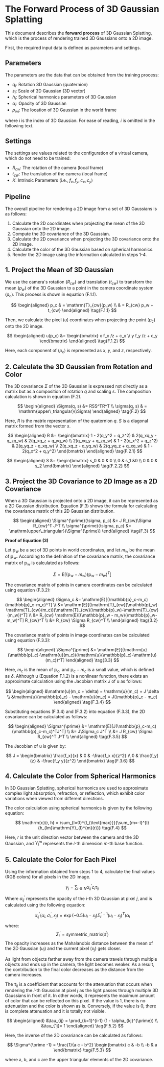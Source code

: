 # The Forward Process of 3D Gaussian Splatting

This document describes the **forward process** of 3D Gaussian Splatting, which is the process of rendering trained 3D Gaussians onto a 2D image.

First, the required input data is defined as parameters and settings.

## Parameters

The parameters are the data that can be obtained from the training process:

- $q_i$: Rotation 3D Gaussian (quaternion)
- $s_i$: Scale of 3D Gaussian (3D vector)
- $h_i$: Spherical harmonics parameters of 3D Gaussian
- $\alpha_i$: Opacity of 3D Gaussian
- ${p_w}_i$: The location of 3D Gaussian in the world frame

where $i$ is the index of 3D Gaussian. For ease of reading, $i$ is omitted in the following text.

## Settings

The settings are values related to the configuration of a virtual camera, which do not need to be trained:

- $R_{cw}$: The rotation of the camera (local frame)
- $t_{cw}$: The translation of the camera (local frame)
- $K$: Intrinsic Parameters (i.e., $f_x, f_y, c_x, c_y$)

## Pipeline

The overall pipeline for rendering a 2D image from a set of 3D Gaussians is as follows:

1. Calculate the 2D coordinates when projecting the mean of the 3D Gaussian onto the 2D image.
2. Compute the 3D covariance of the 3D Gaussian.
3. Calculate the 2D covariance when projecting the 3D covariance onto the 2D image.
4. Calculate the color of the 3D Gaussian based on spherical harmonics.
5. Render the 2D image using the information calculated in steps 1-4.

## 1. Project the Mean of 3D Gaussian

We use the camera's rotation ($R_{cw}$) and translation ($t_{cw}$) to transform the mean ($p_w$) of the 3D Gaussian to a point in the camera coordinate system ($p_c$). This process is shown in equation (F.1.1).

$$
\begin{aligned}
p_c & = \mathrm{T}_{cw}(p_w) \\
& = R_{cw} p_w + t_{cw}
\end{aligned}
\tag{F.1.1}
$$

Then, we calculate the pixel ($u$) coordinates when projecting the point ($p_c$) onto the 2D image.

$$
\begin{aligned}
u(p_c) &= 
\begin{bmatrix} x f_x /z + c_x \\ y f_y /z + c_y 
\end{bmatrix} 
\end{aligned}
\tag{F.1.2}
$$

Here, each component of ($p_c$) is represented as $x$, $y$, and $z$, respectively.

## 2. Calculate the 3D Gaussian from Rotation and Color

The 3D covariance $\Sigma$ of the 3D Gaussian is expressed not directly as a matrix but as a composition of rotation $q$ and scaling $s$. The composition calculation is shown in equation (F.2).

$$
\begin{aligned}
\Sigma(q, s) &= RSS^TR^T \\
\sigma(q, s) & = \mathrm{upper\_triangular}(\Sigma)
\end{aligned}
\tag{F.2}
$$

Here, $R$ is the matrix representation of the quaternion $q$. $S$ is a diagonal matrix formed from the vector $s$.

$$
\begin{aligned}
R &=
\begin{bmatrix}
1 - 2(q_y^2 + q_z^2) & 2(q_xq_y - q_zq_w) & 2(q_xq_z + q_yq_w) \\
2(q_xq_y + q_zq_w) & 1 - 2(q_x^2 + q_z^2) & 2(q_yq_z - q_xq_w) \\
2(q_xq_z - q_yq_w) & 2(q_yq_z + q_xq_w) & 1 - 2(q_x^2 + q_y^2)
\end{bmatrix}
\end{aligned}
\tag{F.2.1}
$$

$$
\begin{aligned}
S &=
\begin{bmatrix}
s_0 & 0 & 0  \\
0 & s_1 &0   \\
0 & 0 & s_2 
\end{bmatrix}
\end{aligned}
\tag{F.2.2}
$$

## 3. Project the 3D Covariance to 2D Image as a 2D Covariance

When a 3D Gaussian is projected onto a 2D image, it can be represented as a 2D Gaussian distribution. Equation (F.3) shows the formula for calculating the covariance matrix of this 2D Gaussian distribution.

$$
\begin{aligned}
\Sigma^{\prime}(\sigma, p_c) &= J R_{cw}\Sigma R_{cw}^T J^T \\
\sigma^{\prime}(\sigma, p_c) &= \mathrm{upper\_triangular}(\Sigma^{\prime})
\end{aligned}
\tag{F.3}
$$

**Proof of Equation (3)**

Let $\mathbb{p}_w$ be a set of 3D points in world coordinates, and let $m_w$ be the mean of $\mathbb{p}_w$. According to the definition of the covariance matrix, the covariance matrix of $\mathbb{p}_w$ is calculated as follows:

$$
\Sigma = \mathrm{E}[(\mathbb{p}_w-m_w)(\mathbb{p}_w-m_w)^T]
\tag{F.3.1}
$$

The covariance matrix of points in camera coordinates can be calculated using equation (F.3.2):

$$
\begin{aligned}
\Sigma_c 
&= \mathrm{E}[(\mathbb{p}_c-m_c)(\mathbb{p}_c-m_c)^T] \\
&= \mathrm{E}[(\mathrm{T}_{cw}(\mathbb{p}_w)- \mathrm{T}_{cw}(m_c))(\mathrm{T}_{cw}(\mathbb{p}_w)-\mathrm{T}_{cw}(m_w))^T] \\
&= R_{cw} \mathrm{E}[(\mathbb{p}_w - m_w)(\mathbb{p}_w-m_w)^T] R_{cw}^T \\
&= R_{cw} \Sigma R_{cw}^T \\
\end{aligned}
\tag{3.2}
$$

The covariance matrix of points in image coordinates can be calculated using equation (F.3.3):

$$
\begin{aligned}
\Sigma^{\prime} 
&= \mathrm{E}[(\mathrm{u}(\mathbb{p}_c)-\mathrm{u}(m_c))(\mathrm{u}(\mathbb{p}_c)-\mathrm{u}(m_c))^T] 
\end{aligned}
\tag{3.3}
$$

Here, $m_c$ is the mean of $\mathbb{p}_c$, and $\mathbb{p}_c - m_c$ is a small value, which is defined as $\delta$. Although $\mathrm{u}$ (Equation F.1.2) is a nonlinear function, there exists an approximate calculation using the Jacobian matrix $J$ of $\mathrm{u}$ as follows:

$$
\begin{aligned}
&\mathrm{u}(m_c + \delta) = \mathrm{u}(m_c) +  J \delta　\\
&\mathrm{u}(\mathbb{p}_c) - \mathrm{u}(m_c) = J(\mathbb{p}_c - m_c)
\end{aligned}
\tag{F.3.4}
$$

Substituting equations (F.3.4) and (F.3.2) into equation (F.3.3), the 2D covariance can be calculated as follows:

$$
\begin{aligned}
\Sigma^{\prime} 
&= \mathrm{E}[J(\mathbb{p}_c-m_c)(\mathbb{p}_c-m_c)^TJ^T] \\
&= J\Sigma_c J^T \\
&= J R_{cw} \Sigma R_{cw}^T J^T \\
\end{aligned}
\tag{F.3.5}
$$

The Jacobian of $\mathrm{u}$ is given by:

$$
J = \begin{bmatrix}
\frac{f_x}{x} & 0 & -\frac{f_x  x}{z^2} \\
0 & \frac{f_y}{z} & -\frac{f_y  y}{z^2}
\end{bmatrix}
\tag{F.3.6}
$$

## 4. Calculate the Color from Spherical Harmonics

In 3D Gaussian Splatting, spherical harmonics are used to approximate complex light absorption, refraction, or reflection, which exhibit color variations when viewed from different directions.

The color calculation using spherical harmonics is given by the following equation:

$$
\mathrm{c}(r, h) = \sum_{l=0}^{l_{\text{max}}}{\sum_{m=-l}^{l}{h_{lm}\mathrm{Y}_{l}^{m}(r)}}
\tag{F.4}
$$

Here, $r$ is the unit direction vector between the camera and the 3D Gaussian, and $Y_l^m$ represents the $l$-th dimension $m$-th base function.

## 5. Calculate the Color for Each Pixel

Using the information obtained from steps 1 to 4, calculate the final values (RGB colors) for all pixels in the 2D image.

$$
\gamma_{j} 
= \sum_{i \in N} \alpha_{ij}^{\prime} c_i \tau_{ij}
\tag{F.5}
$$

Where $\alpha_{ij}^{\prime}$ represents the opacity of the $i$-th 3D Gaussian at pixel $j$, and is calculated using the following equation:

$$
\alpha_{ij}^{\prime}(\alpha_i, \sigma^{\prime}_i, x_{j}) = 
\exp\left(-0.5 (u_{i}-x_{j}) \Sigma^{\prime-1}_i (u_{i}-x_{j})^T\right) \alpha_i
\tag{F.5.1}
$$

where:
$$
\Sigma^{\prime}_i = \mathrm{symmetric\_matrix}(\sigma^{\prime})
 $$
The opacity increases as the Mahalanobis distance between the mean of the 2D Gaussian ($u_{i}$) and the current pixel ($x_{j}$) gets closer.

As light from objects farther away from the camera travels through multiple objects and ends up in the camera, the light becomes weaker. As a result, the contribution to the final color decreases as the distance from the camera increases.

The $\tau_{ij}$ is a coefficient that accounts for the attenuation that occurs when rendering the $i$-th Gaussian at pixel $j$ as the light passes through multiple 3D Gaussians in front of it. In other words, it represents the maximum amount of color that can be reflected on this pixel. If the value is 1, there is no attenuation and the color is shown as is. Conversely, if the value is 0, there is complete attenuation and it is totally not visible.

$$
\begin{aligned}
 &\tau_{ij} = \prod_{k=1}^{i-1} (1 - \alpha_{kj}^{\prime}) \\
 &\tau_{1j}= 1
 \end{aligned}
\tag{F.5.2}
$$


Here, the inverse of the 2D covariance can be calculated as follows:

$$
\Sigma^{\prime -1} = 
\frac{1}{a c - b^2}
\begin{bmatrix}
    c & -b \\
    -b & a
\end{bmatrix}
\tag{F.5.3}
$$

where a, b, and c are the upper triangular elements of the 2D covariance.